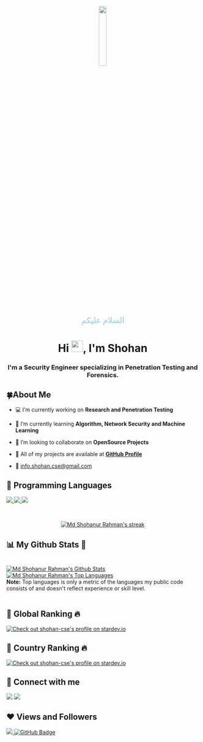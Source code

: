 <p align="center"> 
<a href="#"> <img width="20%" src="https://i.imgur.com/ePiFncj.jpeg"  /></a> 

</p>

<h2 align="center" style="color:lightblue"> السلام عليكم </h2>
<h1 align="center">Hi <img src="https://raw.githubusercontent.com/MartinHeinz/MartinHeinz/master/wave.gif" width="30px">, I'm Shohan</h1>

<h3 align="center">I'm a Security Engineer specializing in Penetration Testing and Forensics.</h3>

## 🍀About Me

- 💻 I’m currently working on **Research and Penetration Testing**

- 🌱 I’m currently learning **Algorithm, Network Security and Machine Learning**

- 🍂 I’m looking to collaborate on **OpenSource Projects**

- 🔗 All of my projects are available at **[GitHub Profile](https://github.com/shohan-cse/)**

- 📧  info.shohan.cse@gmail.com



## 🚀 Programming Languages

<p align="left"> 
    <a href="http://www.cplusplus.org/" target="_blank"> <img src="https://img.icons8.com/color/48/000000/c-plus-plus-logo.png"/> </a>
    <a href="https://www.java.com" target="_blank"> <img src="https://img.icons8.com/color/48/000000/java-coffee-cup-logo.png"/> </a>
    <a href="https://www.python.org" target="_blank"> <img src="https://img.icons8.com/color/48/000000/python.png"/> </a>
      
 
</p>

<!-- [![React Badge](https://img.shields.io/badge/-React-61DBFB?style=for-the-badge&labelColor=black&logo=react&logoColor=61DBFB)](#)  [![Javascript Badge](https://img.shields.io/badge/-Javascript-F0DB4F?style=for-the-badge&labelColor=black&logo=javascript&logoColor=F0DB4F)](#) [![Typescript Badge](https://img.shields.io/badge/-Typescript-007acc?style=for-the-badge&labelColor=black&logo=typescript&logoColor=007acc)](#) [![Nodejs Badge](https://img.shields.io/badge/-Nodejs-3C873A?style=for-the-badge&labelColor=black&logo=node.js&logoColor=3C873A)](#) [![GraphQL Badge](https://img.shields.io/badge/-GraphQl-e535ab?style=for-the-badge&labelColor=black&logo=node.js&logoColor=e535ab)](#) -->
<br/>

<p align="center">
    <a href="https://github.com/shohan-cse/github-readme-streak-stats">
        <img title="🔥 Get streak stats for your profile at git.io/streak-stats" alt="Md Shohanur Rahman's streak" src="https://github-readme-streak-stats.herokuapp.com/?user=shohan-cse&theme=black-ice&hide_border=true&stroke=0000&background=060A0CD0"/>
    </a>
</p>

## 📊 My Github Stats 💚

  <br/>
    <a href="https://github.com/shohan-cse/github-readme-stats"><img alt="Md Shohanur Rahman's Github Stats" src="https://github-readme-stats.vercel.app/api?username=shohan-cse&show_icons=true&count_private=true&theme=react&hide_border=true&bg_color=0D1117" /></a>
  <a href="https://github.com/shohan-cse/github-readme-stats"><img alt="Md Shohanur Rahman's Top Languages" src="https://github-readme-stats.vercel.app/api/top-langs/?username=shohan-cse&langs_count=8&count_private=true&layout=compact&theme=react&hide_border=true&bg_color=0D1117" /></a>
  <br/>
  <b>Note:</b> Top languages is only a metric of the languages my public code consists of and doesn't reflect experience or skill level.


<br/>

<br/>

## 🍃 Global Ranking 🔥
<a href="https://stardev.io/developers/shohan-cse"><img alt="Check out shohan-cse's profile on stardev.io" src="https://stardev.io/developers/shohan-cse/badge/languages/global.svg" /></a>



## 🍂 Country Ranking 🔥
<a href="https://stardev.io/developers/shohan-cse"><img alt="Check out shohan-cse's profile on stardev.io" src="https://stardev.io/developers/shohan-cse/badge/languages/country.svg" /></a>



## 💟 Connect with me 
<p align="left">

<a href = "https://www.linkedin.com/in/shohan-cse/"><img src="https://img.icons8.com/fluent/48/000000/linkedin.png"/></a>
<a href = "https://www.youtube.com/c/shohan-cse"><img src="https://img.icons8.com/color/48/000000/youtube-play.png"/></a>

</p>



## ❤ Views and Followers 
<a href="https://github.com/Meghna-DAS/github-profile-views-counter">
    <img src="https://komarev.com/ghpvc/?username=shohan-cse">
</a>
<a href="https://github.com/shohan-cse?tab=followers"><img src="https://img.shields.io/github/followers/shohan-cse?label=Followers&style=social" alt="GitHub Badge"></a>
